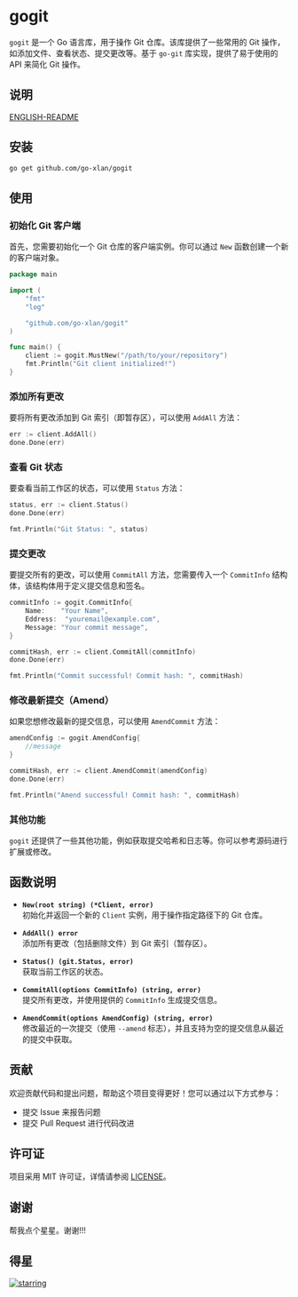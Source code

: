 # gogit

`gogit` 是一个 Go 语言库，用于操作 Git 仓库。该库提供了一些常用的 Git 操作，如添加文件、查看状态、提交更改等。基于 `go-git` 库实现，提供了易于使用的 API 来简化 Git 操作。

## 说明
[ENGLISH-README](README.md)

## 安装

```bash
go get github.com/go-xlan/gogit
```

## 使用

### 初始化 Git 客户端

首先，您需要初始化一个 Git 仓库的客户端实例。你可以通过 `New` 函数创建一个新的客户端对象。

```go
package main

import (
	"fmt"
	"log"

	"github.com/go-xlan/gogit"
)

func main() {
	client := gogit.MustNew("/path/to/your/repository")
	fmt.Println("Git client initialized!")
}
```

### 添加所有更改

要将所有更改添加到 Git 索引（即暂存区），可以使用 `AddAll` 方法：

```go
err := client.AddAll()
done.Done(err)
```

### 查看 Git 状态

要查看当前工作区的状态，可以使用 `Status` 方法：

```go
status, err := client.Status()
done.Done(err)

fmt.Println("Git Status: ", status)
```

### 提交更改

要提交所有的更改，可以使用 `CommitAll` 方法，您需要传入一个 `CommitInfo` 结构体，该结构体用于定义提交信息和签名。

```go
commitInfo := gogit.CommitInfo{
	Name:    "Your Name",
	Eddress:  "youremail@example.com",
	Message: "Your commit message",
}

commitHash, err := client.CommitAll(commitInfo)
done.Done(err)

fmt.Println("Commit successful! Commit hash: ", commitHash)
```

### 修改最新提交（Amend）

如果您想修改最新的提交信息，可以使用 `AmendCommit` 方法：

```go
amendConfig := gogit.AmendConfig{
	//message
}

commitHash, err := client.AmendCommit(amendConfig)
done.Done(err)

fmt.Println("Amend successful! Commit hash: ", commitHash)
```

### 其他功能

`gogit` 还提供了一些其他功能，例如获取提交哈希和日志等。你可以参考源码进行扩展或修改。

## 函数说明

- **`New(root string) (*Client, error)`**  
  初始化并返回一个新的 `Client` 实例，用于操作指定路径下的 Git 仓库。

- **`AddAll() error`**  
  添加所有更改（包括删除文件）到 Git 索引（暂存区）。

- **`Status() (git.Status, error)`**  
  获取当前工作区的状态。

- **`CommitAll(options CommitInfo) (string, error)`**  
  提交所有更改，并使用提供的 `CommitInfo` 生成提交信息。

- **`AmendCommit(options AmendConfig) (string, error)`**  
  修改最近的一次提交（使用 `--amend` 标志），并且支持为空的提交信息从最近的提交中获取。

## 贡献

欢迎贡献代码和提出问题，帮助这个项目变得更好！您可以通过以下方式参与：

- 提交 Issue 来报告问题
- 提交 Pull Request 进行代码改进

## 许可证

项目采用 MIT 许可证，详情请参阅 [LICENSE](LICENSE)。

## 谢谢

帮我点个星星。谢谢!!!

## 得星

[![starring](https://starchart.cc/go-xlan/gogit.svg?variant=adaptive)](https://starchart.cc/go-xlan/gogit)
